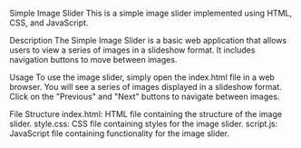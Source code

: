 Simple Image Slider
This is a simple image slider implemented using HTML, CSS, and JavaScript.

Description
The Simple Image Slider is a basic web application that allows users to view a series of images in a slideshow format. It includes navigation buttons to move between images.

Usage
To use the image slider, simply open the index.html file in a web browser. You will see a series of images displayed in a slideshow format. Click on the "Previous" and "Next" buttons to navigate between images.

File Structure
index.html: HTML file containing the structure of the image slider.
style.css: CSS file containing styles for the image slider.
script.js: JavaScript file containing functionality for the image slider.
